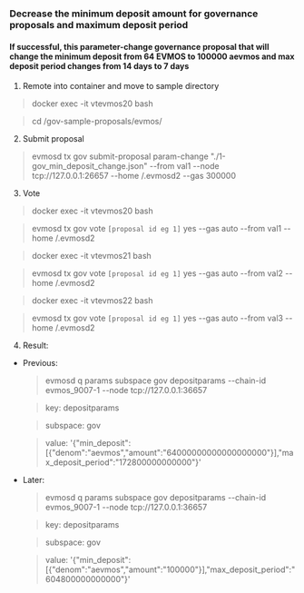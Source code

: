 ### Decrease the minimum deposit amount for governance proposals and maximum deposit period
#### If successful, this parameter-change governance proposal that will change the minimum deposit from 64 EVMOS to 100000 aevmos and max deposit period changes from 14 days to 7 days
1. Remote into container and move to sample directory
> docker exec -it vtevmos20 bash

> cd /gov-sample-proposals/evmos/

2. Submit proposal
> evmosd tx gov submit-proposal param-change "./1-gov_min_deposit_change.json" --from val1 --node tcp://127.0.0.1:26657 --home /.evmosd2 --gas 300000

3. Vote
> docker exec -it vtevmos20 bash

> evmosd tx gov vote `[proposal id eg 1]` yes --gas auto --from val1 --home /.evmosd2

> docker exec -it vtevmos21 bash

> evmosd tx gov vote `[proposal id eg 1]` yes --gas auto --from val2 --home /.evmosd2

> docker exec -it vtevmos22 bash

> evmosd tx gov vote `[proposal id eg 1]` yes --gas auto --from val3 --home /.evmosd2

4. Result:
- Previous:
    > evmosd q params subspace gov depositparams --chain-id evmos_9007-1 --node tcp://127.0.0.1:36657

    > key: depositparams

    > subspace: gov
    
    > value: '{"min_deposit":[{"denom":"aevmos","amount":"64000000000000000000"}],"max_deposit_period":"172800000000000"}'

- Later:
    > evmosd q params subspace gov depositparams --chain-id evmos_9007-1 --node tcp://127.0.0.1:36657

    > key: depositparams

    > subspace: gov
    
    > value: '{"min_deposit":[{"denom":"aevmos","amount":"100000"}],"max_deposit_period":"604800000000000"}'